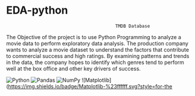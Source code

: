 # EDA-python
                                             TMDB Database
The Objective of the project is to use Python Programming to analyze a movie data to perform exploratory data analysis. 
The production company wants to analyze a movie dataset to understand the factors that contribute to commercial success and high ratings. 
By examining patterns and trends in the data, the company hopes to identify which genres tend to perform well at the box office and other key drivers of success. 

![Python](https://img.shields.io/badge/python-3670A0?style=for-the-badge&logo=python&logoColor=ffdd54) ![Pandas](https://img.shields.io/badge/pandas-%23150458.svg?style=for-the-badge&logo=pandas&logoColor=white) ![NumPy](https://img.shields.io/badge/numpy-%23013243.svg?style=for-the-badge&logo=numpy&logoColor=white) ![Matplotlib](https://img.shields.io/badge/Matplotlib-%23ffffff.svg?style=for-the
